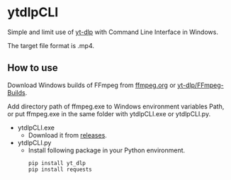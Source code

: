 # ytdlpCLI
Simple and limit use of [yt-dlp](https://github.com/yt-dlp/yt-dlp) with Command Line Interface in Windows.

The target file format is .mp4.
## How to use
Download Windows builds of FFmpeg from [ffmpeg.org](https://www.ffmpeg.org/) or [yt-dlp/FFmpeg-Builds](https://github.com/yt-dlp/FFmpeg-Builds).

Add directory path of ffmpeg.exe to Windows environment variables Path, or put ffmpeg.exe in the same folder with ytdlpCLI.exe or ytdlpCLI.py.
- ytdlpCLI.exe
  - Download it from [releases](https://github.com/Lustarr/yt-dlp-ncui/releases).
- ytdlpCLI.py
  - Install following package in your Python environment.
    ```
    pip install yt_dlp
    pip install requests
    ```

